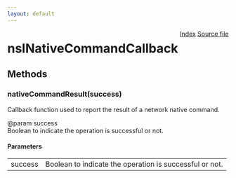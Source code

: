 ```yaml
---
layout: default
---
```

<div class='links' style='float:right'><a href="../index.html">Index</a>
<a href="http://dxr.mozilla.org/mozilla-central/source/dom/system/gonk/nsINetworkService.idl">Source file</a>
</div>

# nsINativeCommandCallback #

## Methods ##

### nativeCommandResult(success) ###
  
Callback function used to report the result of a network native command.  
  
@param success  
       Boolean to indicate the operation is successful or not.  
  

#### Parameters ####

<table>

<tr>
<td>success</td>
<td>       Boolean to indicate the operation is successful or not.  
</td>
</tr>

</table>
